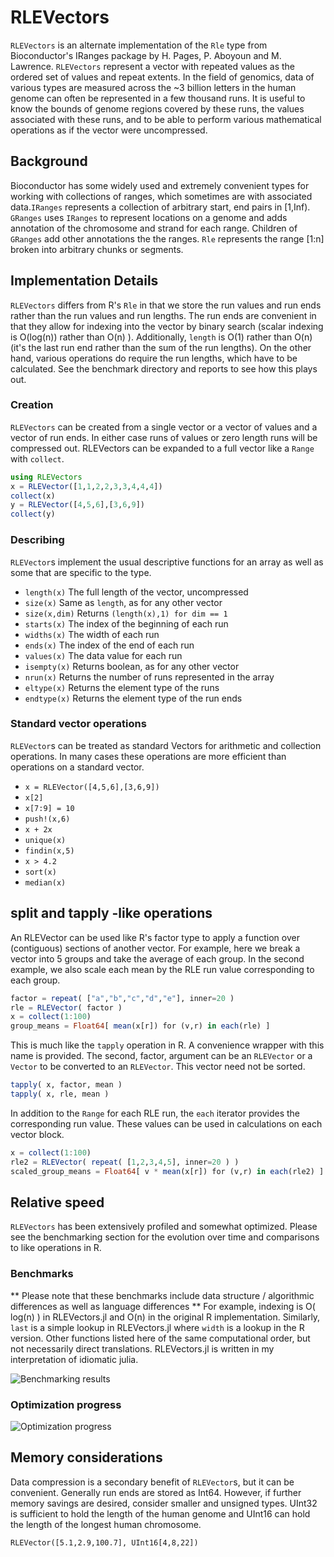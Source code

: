 # RLEVectors
`RLEVectors` is an alternate implementation of the `Rle` type from
Bioconductor's IRanges package by H. Pages, P. Aboyoun and
M. Lawrence. `RLEVectors` represent a vector with repeated values as the
ordered set of values and repeat extents. In the field of genomics,
data of various types are  measured across the ~3 billion letters in
the human genome can often be represented in a few thousand runs. It
is useful to know the bounds of genome regions covered by these runs,
the values associated with these runs, and to be able to perform
various mathematical operations as if the vector were uncompressed.

## Background
Bioconductor has some widely used and extremely convenient types for
working with collections of ranges, which sometimes are with
associated data.`IRanges` represents a collection of arbitrary start,
end pairs in [1,Inf). `GRanges` uses `IRanges` to represent locations
on a genome and adds annotation of the chromosome and strand for each
range. Children of `GRanges` add other annotations the the ranges. `Rle`
represents the range [1:n] broken into arbitrary chunks or segments.

## Implementation Details
`RLEVectors` differs from R's `Rle` in that we store the run values
and run ends rather than the run values and run lengths. The run ends
are convenient in that they allow for indexing into the vector by
binary search (scalar indexing is O(log(n)) rather than O(n) ).
Additionally, `length` is O(1) rather than O(n) (it's the last run
end rather than the sum of the run lengths). On the other hand,
various operations do require the run lengths, which have to be
calculated. See the benchmark directory and reports to see how
this plays out.

### Creation
`RLEVectors` can be created from a single vector or a vector of values and a vector of run ends. In either case runs of values or zero length runs will be compressed out. RLEVectors can be expanded to a full vector like a `Range` with `collect`.

```julia
using RLEVectors
x = RLEVector([1,1,2,2,3,3,4,4,4])
collect(x)
y = RLEVector([4,5,6],[3,6,9])
collect(y)
```

### Describing
`RLEVector`s implement the usual descriptive functions for an array as well as some that are
specific to the type.
    
* `length(x)` The full length of the vector, uncompressed
* `size(x)` Same as `length`, as for any other vector
* `size(x,dim)` Returns `(length(x),1) for dim == 1`
* `starts(x)` The index of the beginning of each run
* `widths(x)` The width of each run
* `ends(x)` The index of the end of each run
* `values(x)` The data value for each run
* `isempty(x)` Returns boolean, as for any other vector
* `nrun(x)` Returns the number of runs represented in the array
* `eltype(x)` Returns the element type of the runs
* `endtype(x)` Returns the element type of the run ends

### Standard vector operations

`RLEVector`s can be treated as standard Vectors for arithmetic and collection operations. In many cases these operations are more efficient than operations on a standard vector.

- `x = RLEVector([4,5,6],[3,6,9])`
- `x[2]`
- `x[7:9] = 10`
- `push!(x,6)`
- `x + 2x`
- `unique(x)`
- `findin(x,5)`
- `x > 4.2`
- `sort(x)`
- `median(x)`

## split and tapply -like operations
An RLEVector can be used like R's factor type to apply a function over (contiguous) sections of another
vector. For example, here we break a vector into 5 groups and take the average of each group. In the second
example, we also scale each mean by the RLE run value corresponding to each group.

```julia
factor = repeat( ["a","b","c","d","e"], inner=20 )
rle = RLEVector( factor )
x = collect(1:100)
group_means = Float64[ mean(x[r]) for (v,r) in each(rle) ]
```

This is much like the `tapply` operation in R. A convenience wrapper with this name is provided. The second,
factor, argument can be an `RLEVector` or a `Vector` to be converted to an `RLEVector`. This vector need not be
sorted.

```julia
tapply( x, factor, mean )
tapply( x, rle, mean )
```

In addition to the `Range` for each RLE run, the `each` iterator provides the corresponding run value. These
values can be used in calculations on each vector block.

```julia
x = collect(1:100)
rle2 = RLEVector( repeat( [1,2,3,4,5], inner=20 ) )
scaled_group_means = Float64[ v * mean(x[r]) for (v,r) in each(rle2) ]
```

## Relative speed
`RLEVectors` has been extensively profiled and somewhat optimized. Please see the benchmarking section for the evolution over time and comparisons to like operations in R.

### Benchmarks
** Please note that these benchmarks include data structure / algorithmic differences as well as language
differences ** For example, indexing is O( log(n) ) in RLEVectors.jl and O(n) in the original R
implementation. Similarly, `last` is a simple lookup in RLEVectors.jl where `width` is a lookup in the R
version. Other functions listed here of the same computational order, but not necessarily direct
translations. RLEVectors.jl is written in my interpretation of idiomatic julia.

![Benchmarking results](benchmark_rle_vectors.png)

### Optimization progress
![Optimization progress](benchmark_rle_vectors.timeline.png)

## Memory considerations
Data compression is a secondary benefit of `RLEVector`s, but it can be convenient. Generally run ends are stored as Int64. However, if further memory savings are desired, consider smaller and unsigned types. UInt32 is sufficient to hold the length of the human genome and UInt16 can hold the length of the longest human chromosome.

`RLEVector([5.1,2.9,100.7], UInt16[4,8,22])`

